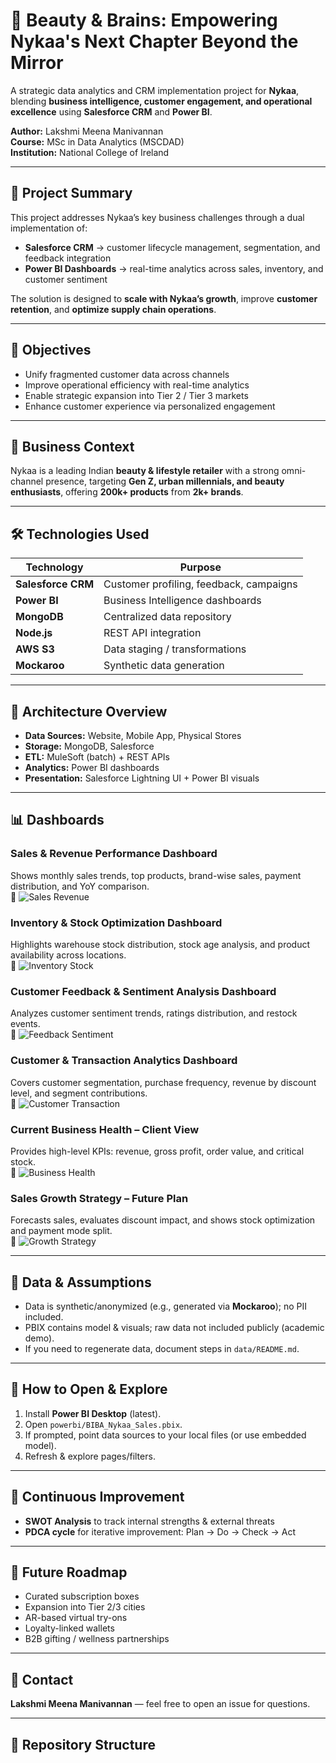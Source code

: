 # 💄 Beauty & Brains: Empowering Nykaa's Next Chapter Beyond the Mirror

A strategic data analytics and CRM implementation project for **Nykaa**, blending **business intelligence, customer engagement, and operational excellence** using **Salesforce CRM** and **Power BI**.

**Author:** Lakshmi Meena Manivannan  
**Course:** MSc in Data Analytics (MSCDAD)  
**Institution:** National College of Ireland

---

## 📌 Project Summary
This project addresses Nykaa’s key business challenges through a dual implementation of:
- **Salesforce CRM** → customer lifecycle management, segmentation, and feedback integration  
- **Power BI Dashboards** → real-time analytics across sales, inventory, and customer sentiment

The solution is designed to **scale with Nykaa’s growth**, improve **customer retention**, and **optimize supply chain operations**.

---

## 🎯 Objectives
- Unify fragmented customer data across channels  
- Improve operational efficiency with real-time analytics  
- Enable strategic expansion into Tier 2 / Tier 3 markets  
- Enhance customer experience via personalized engagement

---

## 🧠 Business Context
Nykaa is a leading Indian **beauty & lifestyle retailer** with a strong omni-channel presence, targeting **Gen Z, urban millennials, and beauty enthusiasts**, offering **200k+ products** from **2k+ brands**.

---

## 🛠️ Technologies Used

| Technology        | Purpose                                      |
|------------------|----------------------------------------------|
| **Salesforce CRM** | Customer profiling, feedback, campaigns      |
| **Power BI**       | Business Intelligence dashboards             |
| **MongoDB**        | Centralized data repository                  |
| **Node.js**        | REST API integration                         |
| **AWS S3**         | Data staging / transformations               |
| **Mockaroo**       | Synthetic data generation                    |

---

## 🧱 Architecture Overview
- **Data Sources:** Website, Mobile App, Physical Stores  
- **Storage:** MongoDB, Salesforce  
- **ETL:** MuleSoft (batch) + REST APIs  
- **Analytics:** Power BI dashboards  
- **Presentation:** Salesforce Lightning UI + Power BI visuals


---

## 📊 Dashboards

### Sales & Revenue Performance Dashboard
Shows monthly sales trends, top products, brand-wise sales, payment distribution, and YoY comparison.  
📸 ![Sales Revenue](docs/images/sales-revenue-performance.png)

### Inventory & Stock Optimization Dashboard
Highlights warehouse stock distribution, stock age analysis, and product availability across locations.  
📸 ![Inventory Stock](docs/images/inventory-stock-optimization.png)

### Customer Feedback & Sentiment Analysis Dashboard
Analyzes customer sentiment trends, ratings distribution, and restock events.  
📸 ![Feedback Sentiment](docs/images/customer-feedback-sentiment.png)

### Customer & Transaction Analytics Dashboard
Covers customer segmentation, purchase frequency, revenue by discount level, and segment contributions.  
📸 ![Customer Transaction](docs/images/customer-transaction-analytics.png)

### Current Business Health – Client View
Provides high-level KPIs: revenue, gross profit, order value, and critical stock.  
📸 ![Business Health](docs/images/current-business-health.png)

### Sales Growth Strategy – Future Plan
Forecasts sales, evaluates discount impact, and shows stock optimization and payment mode split.  
📸 ![Growth Strategy](docs/images/sales-growth-strategy.png)

---

## 🧩 Data & Assumptions
- Data is synthetic/anonymized (e.g., generated via **Mockaroo**); no PII included.  
- PBIX contains model & visuals; raw data not included publicly (academic demo).  
- If you need to regenerate data, document steps in `data/README.md`.

---

## 🔧 How to Open & Explore
1. Install **Power BI Desktop** (latest).  
2. Open `powerbi/BIBA_Nykaa_Sales.pbix`.  
3. If prompted, point data sources to your local files (or use embedded model).  
4. Refresh & explore pages/filters.

---

## 🔄 Continuous Improvement
- **SWOT Analysis** to track internal strengths & external threats  
- **PDCA cycle** for iterative improvement: Plan → Do → Check → Act

---

## 🚀 Future Roadmap
- Curated subscription boxes  
- Expansion into Tier 2/3 cities  
- AR-based virtual try-ons  
- Loyalty-linked wallets  
- B2B gifting / wellness partnerships

---


## 📣 Contact
**Lakshmi Meena Manivannan** — feel free to open an issue for questions.

---

## 📂 Repository Structure
